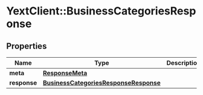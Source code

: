 # YextClient::BusinessCategoriesResponse

## Properties
Name | Type | Description | Notes
------------ | ------------- | ------------- | -------------
**meta** | [**ResponseMeta**](ResponseMeta.md) |  | [optional] 
**response** | [**BusinessCategoriesResponseResponse**](BusinessCategoriesResponseResponse.md) |  | [optional] 



